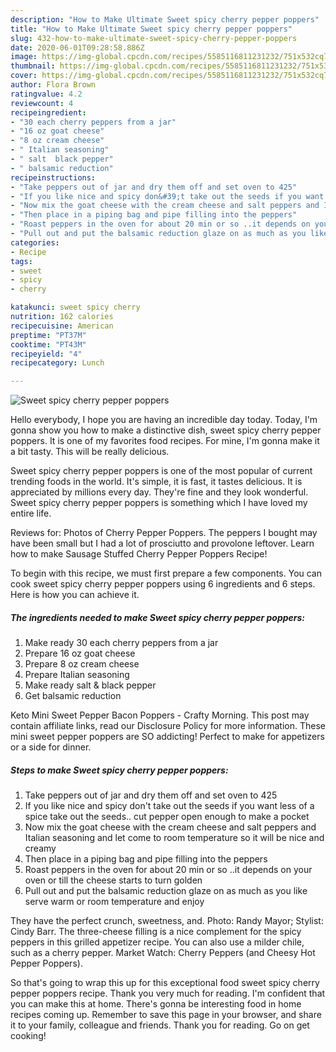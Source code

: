 ```yaml
---
description: "How to Make Ultimate Sweet spicy cherry pepper poppers"
title: "How to Make Ultimate Sweet spicy cherry pepper poppers"
slug: 432-how-to-make-ultimate-sweet-spicy-cherry-pepper-poppers
date: 2020-06-01T09:28:58.886Z
image: https://img-global.cpcdn.com/recipes/5585116811231232/751x532cq70/sweet-spicy-cherry-pepper-poppers-recipe-main-photo.jpg
thumbnail: https://img-global.cpcdn.com/recipes/5585116811231232/751x532cq70/sweet-spicy-cherry-pepper-poppers-recipe-main-photo.jpg
cover: https://img-global.cpcdn.com/recipes/5585116811231232/751x532cq70/sweet-spicy-cherry-pepper-poppers-recipe-main-photo.jpg
author: Flora Brown
ratingvalue: 4.2
reviewcount: 4
recipeingredient:
- "30 each cherry peppers from a jar"
- "16 oz goat cheese"
- "8 oz cream cheese"
- " Italian seasoning"
- " salt  black pepper"
- " balsamic reduction"
recipeinstructions:
- "Take peppers out of jar and dry them off and set oven to 425"
- "If you like nice and spicy don&#39;t take out the seeds if you want less of a spice take out the seeds.. cut pepper open enough to make a pocket"
- "Now mix the goat cheese with the cream cheese and salt peppers and Italian seasoning and let come to room temperature so it will be nice and creamy"
- "Then place in a piping bag and pipe filling into the peppers"
- "Roast peppers in the oven for about 20 min or so ..it depends on your oven or till the cheese starts to turn golden"
- "Pull out and put the balsamic reduction glaze on as much as you like serve warm or room temperature and enjoy"
categories:
- Recipe
tags:
- sweet
- spicy
- cherry

katakunci: sweet spicy cherry 
nutrition: 162 calories
recipecuisine: American
preptime: "PT37M"
cooktime: "PT43M"
recipeyield: "4"
recipecategory: Lunch

---
```



![Sweet spicy cherry pepper poppers](https://img-global.cpcdn.com/recipes/5585116811231232/751x532cq70/sweet-spicy-cherry-pepper-poppers-recipe-main-photo.jpg)

Hello everybody, I hope you are having an incredible day today. Today, I'm gonna show you how to make a distinctive dish, sweet spicy cherry pepper poppers. It is one of my favorites food recipes. For mine, I'm gonna make it a bit tasty. This will be really delicious.

Sweet spicy cherry pepper poppers is one of the most popular of current trending foods in the world. It's simple, it is fast, it tastes delicious. It is appreciated by millions every day. They're fine and they look wonderful. Sweet spicy cherry pepper poppers is something which I have loved my entire life.

Reviews for: Photos of Cherry Pepper Poppers. The peppers I bought may have been small but I had a lot of prosciutto and provolone leftover. Learn how to make Sausage Stuffed Cherry Pepper Poppers Recipe!


To begin with this recipe, we must first prepare a few components. You can cook sweet spicy cherry pepper poppers using 6 ingredients and 6 steps. Here is how you can achieve it.

<!--inarticleads1-->

##### The ingredients needed to make Sweet spicy cherry pepper poppers:

1. Make ready 30 each cherry peppers from a jar
1. Prepare 16 oz goat cheese
1. Prepare 8 oz cream cheese
1. Prepare  Italian seasoning
1. Make ready  salt &amp; black pepper
1. Get  balsamic reduction


Keto Mini Sweet Pepper Bacon Poppers - Crafty Morning. This post may contain affiliate links, read our Disclosure Policy for more information. These mini sweet pepper poppers are SO addicting! Perfect to make for appetizers or a side for dinner. 

<!--inarticleads2-->

##### Steps to make Sweet spicy cherry pepper poppers:

1. Take peppers out of jar and dry them off and set oven to 425
1. If you like nice and spicy don&#39;t take out the seeds if you want less of a spice take out the seeds.. cut pepper open enough to make a pocket
1. Now mix the goat cheese with the cream cheese and salt peppers and Italian seasoning and let come to room temperature so it will be nice and creamy
1. Then place in a piping bag and pipe filling into the peppers
1. Roast peppers in the oven for about 20 min or so ..it depends on your oven or till the cheese starts to turn golden
1. Pull out and put the balsamic reduction glaze on as much as you like serve warm or room temperature and enjoy


They have the perfect crunch, sweetness, and. Photo: Randy Mayor; Stylist: Cindy Barr. The three-cheese filling is a nice complement for the spicy peppers in this grilled appetizer recipe. You can also use a milder chile, such as a cherry pepper. Market Watch: Cherry Peppers (and Cheesy Hot Pepper Poppers). 

So that's going to wrap this up for this exceptional food sweet spicy cherry pepper poppers recipe. Thank you very much for reading. I'm confident that you can make this at home. There's gonna be interesting food in home recipes coming up. Remember to save this page in your browser, and share it to your family, colleague and friends. Thank you for reading. Go on get cooking!
